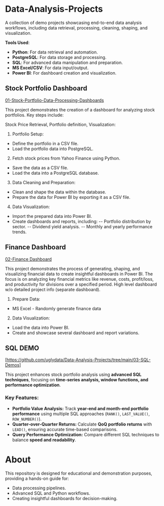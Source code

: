 # Data-Analysis-Projects
A collection of demo projects showcasing end-to-end data analysis workflows, including data retrieval, processing, cleaning, shaping, and visualization.

**Tools Used**: 
- **Python**: For data retrieval and automation.
- **PostgreSQL**: For data storage and processing.
- **SQL**: For advanced data manipulation and preparation.
- **MS Excel/CSV**: For data input/output.
- **Power BI**: For dashboard creation and visualization.

## Stock Portfolio Dashboard
[01-Stock-Portfolio-Data-Processing-Dashboards](https://github.com/uglydata/Data-Analysis-Projects/tree/main/01-Stock-Portfolio-Data-Processing-Dashboards)

This project demonstrates the creation of a dashboard for analyzing stock portfolios. Key steps include:

Stock Price Retrieval, Portfolio definition, Visualization:
1. Portfolio Setup:
- Define the portfolio in a CSV file.
- Load the portfolio data into PostgreSQL.

2. Fetch stock prices from Yahoo Finance using Python.
- Save the data as a CSV file.
- Load the data into a PostgreSQL database.

3. Data Cleaning and Preparation:
- Clean and shape the data within the database.
- Prepare the data for Power BI by exporting it as a CSV file.

4. Data Visualization:
- Import the prepared data into Power BI.
- Create dashboards and reports, including:
-- Portfolio distribution by sector.
-- Dividend yield analysis.
-- Monthly and yearly performance trends.

## Finance Dashboard
[02-Finance Dashboard](https://github.com/uglydata/Data-Analysis-Projects/tree/main/02-Finance-Dashboard)

This project demonstrates the process of generating, shaping, and visualizing financial data to create insightful dashboards in Power BI. The focus is on analyzing key financial metrics like revenue, costs, profit/loss, and productivity for divisions over a specified period.
High level dashboard w/o detailed project info (separate dashboard).

1. Prepare Data:
- MS Excel - Randomly generate finance data

2. Data Visualization:
- Load the data into Power BI.
- Create and showcase several dashboard and report variations.

## SQL DEMO
[https://github.com/uglydata/Data-Analysis-Projects/tree/main/03-SQL-Demos]

This project enhances stock portfolio analysis using **advanced SQL techniques**, focusing on **time-series analysis, window functions, and performance optimization**.  

### **Key Features:**  
- **Portfolio Value Analysis:** Track **year-end and month-end portfolio performance** using multiple SQL approaches (`RANK()`, `LAST_VALUE()`, `ROW_NUMBER()`).  
- **Quarter-over-Quarter Returns:** Calculate **QoQ portfolio returns** with `LEAD()`, ensuring accurate time-based comparisons.  
- **Query Performance Optimization:** Compare different SQL techniques to balance **speed and readability**.  


# About
This repository is designed for educational and demonstration purposes, providing a hands-on guide for:

- Data processing pipelines.
- Advanced SQL and Python workflows.
- Creating insightful dashboards for decision-making.
